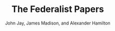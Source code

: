 ---
title: "The Federalist Papers"
author: "John Jay, James Madison, and Alexander Hamilton"
original_publication_year: 1851
short_description: "A foundational collection of 85 essays written by John Jay, James Madison, and Alexander Hamilton under the pseudonym 'Publius'. These essays passionately advocate for the ratification of the United States Constitution, meticulously explaining its provisions and defending the principles of a strong federal government."
description: "A foundational collection of 85 essays written by John Jay, James Madison, and Alexander Hamilton under the pseudonym 'Publius'. These essays passionately advocate for the ratification of the United States Constitution, meticulously explaining its provisions and defending the principles of a strong federal government. They remain an indispensable resource for understanding the original intent and philosophical underpinnings of the American system of government."
genres: ["History", "Political Science"]
tags: ["federalism", "constitution", "us history", "us politics", "us government"]
is_featured: True
cover_image: "/covers/the-federalist-papers.webp"
---